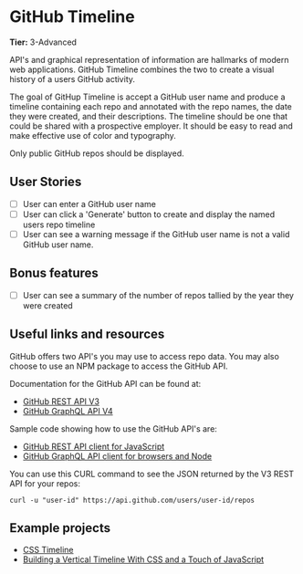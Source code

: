 # GitHub Timeline

**Tier:** 3-Advanced

API's and graphical representation of information are hallmarks of modern
web applications. GitHub Timeline combines the two to create a visual history
of a users GitHub activity.

The goal of GitHup Timeline is accept a GitHub user name and produce a
timeline containing each repo and annotated with the repo names, the date
they were created, and their descriptions. The timeline should be one that
could be shared with a prospective employer. It should be easy to read and
make effective use of color and typography.

Only public GitHub repos should be displayed.

## User Stories

-   [ ] User can enter a GitHub user name
-   [ ] User can click a 'Generate' button to create and display the named
        users repo timeline
-   [ ] User can see a warning message if the GitHub user name is not a valid
        GitHub user name.

## Bonus features

-   [ ] User can see a summary of the number of repos tallied by the year they
        were created

## Useful links and resources

GitHub offers two API's you may use to access repo data. You may also choose
to use an NPM package to access the GitHub API.

Documentation for the GitHub API can be found at:

-   [GitHub REST API V3](https://developer.github.com/v3/)
-   [GitHub GraphQL API V4](https://developer.github.com/v4/)

Sample code showing how to use the GitHub API's are:

-   [GitHub REST API client for JavaScript ](https://github.com/octokit/rest.js/)
-   [GitHub GraphQL API client for browsers and Node](https://github.com/octokit/graphql.js)

You can use this CURL command to see the JSON returned by the V3 REST API for
your repos:

```shell
curl -u "user-id" https://api.github.com/users/user-id/repos
```

## Example projects

-   [CSS Timeline](https://codepen.io/NilsWe/pen/FemfK)
-   [Building a Vertical Timeline With CSS and a Touch of JavaScript](https://codepen.io/tutsplus/pen/QNeJgR)
